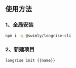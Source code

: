 ## 使用方法

### 1、全局安装

``` bash
npm i -g @swimly/longrise-cli
```

### 2、新建项目

``` bash
longrise init {{name}}
```